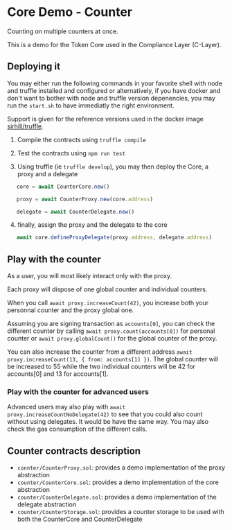 # Core Demo - Counter

Counting on multiple counters at once.

This is a demo for the Token Core used in the Compliance Layer (C-Layer).

## Deploying it

You may either run the following commands in your favorite shell with node and truffle installed and configured or alternatively, if you have docker and don't want to bother with node and truffle version depenencies, you may run the `start.sh` to have immediatly the right environment.

Support is given for the reference versions used in the docker image [sirhill/truffle](https://cloud.docker.com/u/sirhill/repository/docker/sirhill/truffle).

1. Compile the contracts using `truffle compile`
2. Test the contracts using `npm run test`

3. Using truffle (ie `truffle develop`), you may then deploy the Core, a proxy and a delegate

```javascript
   core = await CounterCore.new()

   proxy = await CounterProxy.new(core.address)

   delegate = await CounterDelegate.new()
```

4. finally, assign the proxy and the delegate to the core
```javascript
   await core.defineProxyDelegate(proxy.address, delegate.address)
```

## Play with the counter

As a user, you will most likely interact only with the proxy.

Each proxy will dispose of one global counter and individual counters.

When you call `await proxy.increaseCount(42)`, you increase both your personnal counter and the proxy global one.

Assuming you are signing transaction as `accounts[0]`, you can check the different counter by calling `await proxy.count(accounts[0])` for personal counter or `await proxy.globalCount()` for the global counter of the proxy.

You can also increase the counter from a different address `await proxy.increaseCount(13, { from: accounts[1] })`. The global counter will be increased to 55 while the two individual counters will be 42 for accounts[0] and 13 for accounts[1].


### Play with the counter for advanced users

Advanced users may also play with `await proxy.increaseCountNoDelegate(42)` to see that you could also count without using delegates. It would be have the same way. You may also check the gas consumption of the different calls.


## Counter contracts description

- `connter/CounterProxy.sol`: provides a demo implementation of the proxy abstraction
- `counter/CounterCore.sol`: provides a demo implementation of the core abstraction
- `counter/CounterDelegate.sol`: provides a demo implementation of the delegate abstraction
- `counter/CounterStorage.sol`: provides a counter storage to be used with both the CounterCore and CounterDelegate
